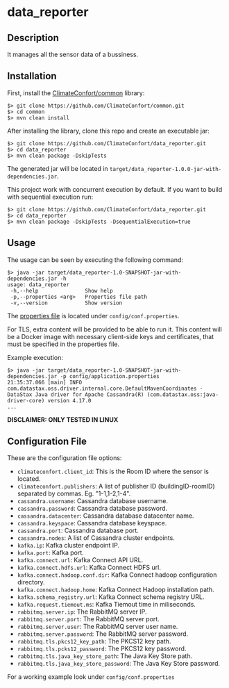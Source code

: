 # data_reporter
## Description
It manages all the sensor data of a bussiness.

## Installation
First, install the [ClimateConfort/common](https://github.com/ClimateConfort/common) library:

```
$> git clone https://github.com/ClimateConfort/common.git
$> cd common
$> mvn clean install
```

After installing the library, clone this repo and create an executable jar:
```
$> git clone https://github.com/ClimateConfort/data_reporter.git
$> cd data_reporter
$> mvn clean package -DskipTests
```

The generated jar will be located in `target/data_reporter-1.0.0-jar-with-dependencies.jar`.

This project work with concurrent execution by default. If you want to build with sequential execution run:
```
$> git clone https://github.com/ClimateConfort/data_reporter.git
$> cd data_reporter
$> mvn clean package -DskipTests -DsequentialExecution=true
```

## Usage
The usage can be seen by executing the following command:

```
$> java -jar target/data_reporter-1.0-SNAPSHOT-jar-with-dependencies.jar -h
usage: data_reporter
 -h,--help               Show help
 -p,--properties <arg>   Properties file path
 -v,--version            Show version
```

The [properties file](config/conf.properties) is located under `config/conf.properties`.

For TLS, extra content will be provided to be able to run it. This content will be a Docker image with necessary client-side keys and certificates, that must be specified in the properties file.

Example execution:
```
$> java -jar target/data_reporter-1.0-SNAPSHOT-jar-with-dependencies.jar -p config/application.properties 
21:35:37.066 [main] INFO  com.datastax.oss.driver.internal.core.DefaultMavenCoordinates - DataStax Java driver for Apache Cassandra(R) (com.datastax.oss:java-driver-core) version 4.17.0
...
```

**DISCLAIMER: ONLY TESTED IN LINUX**

## Configuration File
These are the configuration file options:

- `climateconfort.client_id`: This is the Room ID where the sensor is located.
- `climateconfort.publishers`: A list of publisher ID (buildingID-roomID) separated by commas. Eg. "1-1,1-2,1-4".
- `cassandra.username`: Cassandra database username.
- `cassandra.password`: Cassandra database password.
- `cassandra.datacenter`: Cassandra database datacenter name.
- `cassandra.keyspace`: Cassandra database keyspace.
- `cassandra.port`: Cassandra database port.
- `cassandra.nodes`: A list of Cassandra cluster endpoints.
- `kafka.ip`: Kafka cluster endpoint IP.
- `kafka.port`: Kafka port.
- `kafka.connect.url`: Kafka Connect API URL.
- `kafka.connect.hdfs.url`: Kafka Connect HDFS url.
- `kafka.connect.hadoop.conf.dir`: Kafka Connect hadoop configuration directory.
- `kafka.connect.hadoop.home`: Kafka Connect Hadoop installation path.
- `kafka.schema_registry.url`: Kafka Connect schema registry URL.
- `kafka.request.tiemout.ms`: Kafka Tiemout time in miliseconds.
- `rabbitmq.server.ip`: The RabbitMQ server IP.
- `rabbitmq.server.port`: The RabbitMQ server port.
- `rabbitmq.server.user`: The RabbitMQ server user name.
- `rabbitmq.server.password`: The RabbitMQ server password.
- `rabbitmq.tls.pkcs12_key_path`: The PKCS12 key path.
- `rabbitmq.tls.pcks12_password`: The PKCS12 key password.
- `rabbitmq.tls.java_key_store_path`: The Java Key Store path.
- `rabbitmq.tls.java_key_store_password`: The Java Key Store password.

For a working example look under `config/conf.properties`
